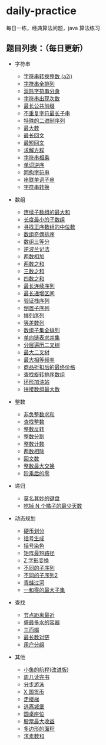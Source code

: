 # daily-practice

每日一练，经典算法问题，java 算法练习

## 题目列表：（每日更新）


- 字符串

    - [字符串转换整数 (a2i)](src/com/practice/algorithm/string/StringToInteger.java)
    - [字符串全排列](src/com/practice/algorithm/string/StringFullArray.java)
    - [消除字符串分身](src/com/practice/algorithm/string/EliminateStringDouble.java)
    - [字符串出现次数](src/com/practice/algorithm/string/StringOccursMostTimes.java)
    - [最长公共前缀](src/com/practice/algorithm/string/LongestCommonPrefix.java)
    - [不重复字符最长子串](src/com/practice/algorithm/string/LongestSubstring.java)
    - [特殊的二进制序列](src/com/practice/algorithm/string/SpecialBinaryString.java)
    - [最大数](src/com/practice/algorithm/string/MaximumNumber.java)
    - [最长回文](src/com/practice/algorithm/string/LongestPalindrome.java)
    - [最短回文](src/com/practice/algorithm/string/ShortestPalindrome.java)
    - [求解方程](src/com/practice/algorithm/string/SolveTheEquation.java)
    - [字符串相乘](src/com/practice/algorithm/string/StringMultiplication.java)
    - [单词逆序](src/com/practice/algorithm/string/WordReverseOrder.java)
    - [同构字符串](src/com/practice/algorithm/string/IsomorphicString.java)
    - [串联单词子串](src/com/practice/algorithm/string/ConcatenateWordSubstrings.java)
    - [字符串转换](src/com/practice/algorithm/string/StringConversion.java)


- 数组

    - [连续子数组的最大和](src/com/practice/algorithm/array/MaxSumOfSubarray.java)
    - [长度最小的子数组](src/com/practice/algorithm/array/MinSubArrayLength.java)
    - [寻找正序数组的中位数](src/com/practice/algorithm/array/FindMedianSortedArrays.java)
    - [数组奇偶排序](src/com/practice/algorithm/array/ArrayParitySort.java)
    - [数组三等分](src/com/practice/algorithm/array/ArrayThreeEqualParts.java)
    - [逆波兰记法](src/com/practice/algorithm/array/ReversePolishNotation.java)
    - [两数相加](src/com/practice/algorithm/array/AddTwoNums.java)
    - [两数之和](src/com/practice/algorithm/array/SumOfTwoNums.java)
    - [三数之和](src/com/practice/algorithm/array/SumOfThreeNums.java)
    - [四数之和](src/com/practice/algorithm/array/SumOfFourNums.java)
    - [最长连续序列](src/com/practice/algorithm/array/LongestContinuousSequence.java)
    - [最长递增区间](src/com/practice/algorithm/array/LongestIncreasingInterval.java)
    - [验证栈序列](src/com/practice/algorithm/array/ValidateStackSequences.java)
    - [倒置子序列](src/com/practice/algorithm/array/InversionSubsequence.java)
    - [排列序列](src/com/practice/algorithm/array/PermutationSequence.java)
    - [等差数列](src/com/practice/algorithm/array/SameDifferenceSequence.java)
    - [数组子集全排列](src/com/practice/algorithm/array/SubsetPermutation.java)
    - [单向链表求并集](src/com/practice/algorithm/array/SinglyLinkedListUnion.java)
    - [分层遍历二叉树](src/com/practice/algorithm/array/TraverseBinaryTree.java)
    - [最大二叉树](src/com/practice/algorithm/array/MaximumBinaryTree.java)
    - [最大相等频率](src/com/practice/algorithm/array/MaxEqualFreq.java)
    - [商品折扣后的最终价格](src/com/practice/algorithm/array/DiscountFinalPrices.java)
    - [查找旋转排序数组](src/com/practice/algorithm/array/FindRotatedSortedArray.java)
    - [环形加油站](src/com/practice/algorithm/array/AnnularGasStation.java)
    - [拼接数组最大数](src/com/practice/algorithm/array/MaxNumInArray.java)


- 整数

    - [非负整数求和](src/com/practice/algorithm/integer/SumOfIntegers.java)
    - [查找整数](src/com/practice/algorithm/integer/FindInteger.java)
    - [整数反转](src/com/practice/algorithm/integer/IntegerReverse.java)
    - [整数分割](src/com/practice/algorithm/integer/IntegerSplit.java)
    - [整数计数](src/com/practice/algorithm/integer/IntegerCount.java)
    - [两数相除](src/com/practice/algorithm/integer/DivideTwoNumbers.java)
    - [回文数](src/com/practice/algorithm/integer/PalindromeNumber.java)
    - [整数最大交换](src/com/practice/algorithm/integer/IntegerMaxSwap.java)
    - [阶乘后的零](src/com/practice/algorithm/integer/ZeroAfterFactorial.java)


- 递归

    - [莫名其妙的键盘](src/com/practice/algorithm/recursion/InexplicableKeyboard.java)
    - [吃掉 N 个橘子的最少天数](src/com/practice/algorithm/recursion/EatOrangesMinDays.java)


- 动态规划

    - [硬币划分](src/com/practice/algorithm/dp/DivideCoins.java)
    - [括号生成](src/com/practice/algorithm/dp/GenerateParenthesis.java)
    - [括号染色](src/com/practice/algorithm/dp/ColorBrackets.java)
    - [矩阵最短路径](src/com/practice/algorithm/dp/MatrixShortestPath.java)
    - [Z 字形变换](src/com/practice/algorithm/dp/ZTransform.java)
    - [不同的子序列](src/com/practice/algorithm/dp/DifferentSubsequences.java)
    - [不同的子序列2](src/com/practice/algorithm/dp/DifferentSubsequences2.java)
    - [青蛙过河](src/com/practice/algorithm/dp/FrogAcrossTheRiver.java)
    - [一和零的最大子集](src/com/practice/algorithm/dp/MaxSubsetOneAndZero.java)


- 查找

    - [节点距离最近](src/com/practice/algorithm/find/NearestNodeDistance.java)
    - [盛最多水的容器](src/com/practice/algorithm/find/FindTheMaxArea.java)
    - [三而竭](src/com/practice/algorithm/find/ThreeToExhaustion.java)
    - [最长数对链](src/com/practice/algorithm/find/LongestPairChain.java)
    - [用户分组](src/com/practice/algorithm/find/GroupThePeople.java)


- 其他

    - [小鱼的航程(改进版)](src/com/practice/algorithm/other/VoyageOfTheFish.java)
    - [周几读完书](src/com/practice/algorithm/other/ReadBookOnWeek.java)
    - [分步游泳](src/com/practice/algorithm/other/SwimmingIinSteps.java)
    - [X 国货币](src/com/practice/algorithm/other/CurrencyOfX.java)
    - [走楼梯](src/com/practice/algorithm/other/WalkTheStair.java)
    - [逃离城堡](src/com/practice/algorithm/other/EscapeTheCastle.java)
    - [圆桌座位](src/com/practice/algorithm/other/RoundTableSeating.java)
    - [股票最大收益](src/com/practice/algorithm/other/MaxProfitInStocks.java)
    - [多边形的面积](src/com/practice/algorithm/other/AreaOfPolygon.java)
    - [求素数和](src/com/practice/algorithm/other/FindPrimesSum.java)
